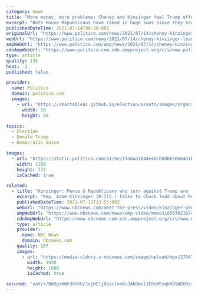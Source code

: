 ```yaml
---
category: news
title: "More money, more problems: Cheney and Kinzinger feel Trump effect"
excerpt: "Both House Republicans have raked in huge sums since they branded themselves as leaders of the anti-Trump wing of the party."
publishedDateTime: 2021-07-14T08:30:00Z
originalUrl: "https://www.politico.com/news/2021/07/14/cheney-kinzinger-leaders-house-republicans-499589"
webUrl: "https://www.politico.com/news/2021/07/14/cheney-kinzinger-leaders-house-republicans-499589"
ampWebUrl: "https://www.politico.com/amp/news/2021/07/14/cheney-kinzinger-leaders-house-republicans-499589"
cdnAmpWebUrl: "https://www-politico-com.cdn.ampproject.org/c/s/www.politico.com/amp/news/2021/07/14/cheney-kinzinger-leaders-house-republicans-499589"
type: article
quality: 135
heat: -1
published: false

provider:
  name: Politico
  domain: politico.com
  images:
    - url: "https://smartableai.github.io/election/assets/images/organizations/politico.com-50x50.jpg"
      width: 50
      height: 50

topics:
  - Election
  - Donald Trump
  - Democratic Voice

images:
  - url: "https://static.politico.com/31/5e/17a8aa1044e48cb0d6b56664a1ba/7-13-21-cheneykinzinger-ap-773.jpg"
    width: 1160
    height: 773
    isCached: true

related:
  - title: "Kinzinger: Pence & Republicans who turn against Trump are ‘out of the tribe’"
    excerpt: "Rep. Adam Kinzinger (R-Ill.) talks to Chuck Todd about Republicans who distance themselves from Former President Donald Trump and their standing in the Republican Party."
    publishedDateTime: 2021-07-11T13:55:00Z
    webUrl: "https://www.nbcnews.com/meet-the-press/video/kinzinger-pence-republicans-who-turn-against-trump-are-out-of-the-tribe-116567621674"
    ampWebUrl: "https://www.nbcnews.com/news/amp-video/mmvo116567621674"
    cdnAmpWebUrl: "https://www-nbcnews-com.cdn.ampproject.org/c/s/www.nbcnews.com/news/amp-video/mmvo116567621674"
    type: article
    provider:
      name: NBC News
      domain: nbcnews.com
    quality: 157
    images:
      - url: "https://media-cldnry.s-nbcnews.com/image/upload/mpx/2704722219/2021_07/1626011798756_mtp_clip_kinzinger_210711_1920x1080.jpg"
        width: 1920
        height: 1080
        isCached: true

secured: "yaV/+/BW3g+KWFdVHhU/JvjHE1jOpsc1vm0uJAhQmilJEOuMEoqkKDVWDU9srF1+B+qsemqIfkbXWxS3TSrAWpsmMVjy7TQQJdudyhrPp4sfbtLEV60q06IJI1xVAwLYH2bnNevdMe2w7WqEykQwyVdwoX/du0xE/X2hF/4EsqM1WVZjbF/UPLDkdNnMF3CRVKYEVUMKS5WBdOt6w7kaiAhQerYrJnagUOnW/zTl3Fo4z1kDSWkI9aPc7AuJsO7+P7PmHwTlOfJR7tTLNbxl+IJiQvhOO2Xv8IPuq4uiOoyc+B0E+G+B7erlZ/HOFi5Is1yIR34xmV+rDTCJf/bW4MJNQeBMDDM0Bz7bbTycns0=;df2q5JDuuf1sR4BGbjrMdQ=="
---
```


